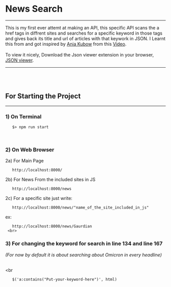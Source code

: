 <h1><b>News Search</h1></b><hr>

This is my first ever attemt at making an API, this specific API scans the a href tags in diffrent sites and searches for a specific keyword in those tags and gives back its title and url of articles with that keywork in JSON. I Learnt this from and got inspired by <a href="https://github.com/kubowania/climate-change-live-api">Ania Kubow</a> from this <a href="https://www.youtube.com/watch?v=GK4Pl-GmPHk">Video</a>.<br>
<br>
To view it nicely, Download the Json viewer extension in your browser, <a href= "https://chrome.google.com/webstore/detail/json-viewer/gbmdgpbipfallnflgajpaliibnhdgobh/related">JSON viewer</a>.
<hr><br>
<br>
<h2>For Starting the Project</h2><hr>
<h3>1) On Terminal</h3>

       $> npm run start
       
       
 <br>
       

<h3>2) On Web Browser</h3>

   2a) For Main Page

       http://localhost:8000/



   2b) For News From the included sites in JS

       http://localhost:8000/news



   2c) For a specific site just write:

       http://localhost:8000/news/"name_of_the_site_included_in_js"
       
       
     
   ex:
                                                                                                        
       http://localhost:8000/news/Gaurdian
     <br>
       
       



<h3>3) For changing the keyword for search in line 134 and line 167</h3><i>(For now by default it is about searching about Omicron in every headline)</i>

<br><br<br>

       $('a:contains("Put-your-keyword-here")', html)

